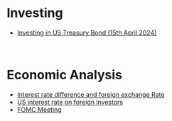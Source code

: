 # Investing
- [Investing in US Treasury Bond (15th April 2024)](https://github.com/juho-creator/Investing/blob/main/TLT.md)
</br>



# Economic Analysis
- [Interest rate difference and foreign exchange Rate](https://github.com/juho-creator/Investing/blob/main/Interest-Rate-Foreign-exchange.md)
- [US interest rate on foreign investors](https://github.com/juho-creator/Investing/blob/main/interest-rate-foreign-investor.md)
- [FOMC Meeting](https://github.com/juho-creator/Investing/blob/main/fomc.md)
